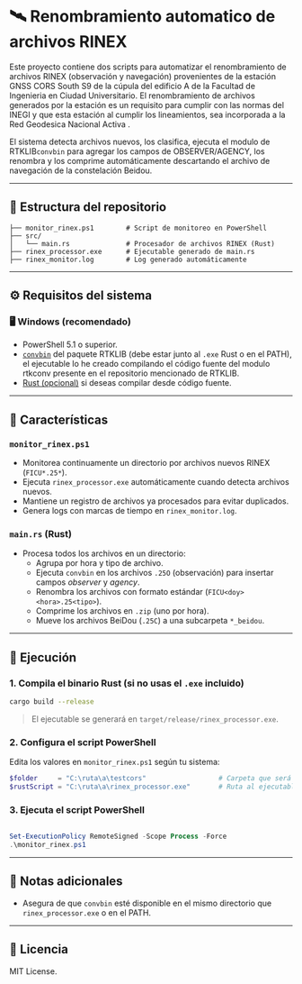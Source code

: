 # 🛰️ Renombramiento automatico de archivos RINEX

Este proyecto contiene dos scripts para automatizar el renombramiento de archivos RINEX (observación y navegación) provenientes de la estación GNSS CORS South S9 de la cúpula del edificio A de la Facultad de Ingenieria en Ciudad Universitario. El renombramiento de archivos generados por la estación es un requisito para cumplir con las normas del INEGI y que esta estación al cumplir los lineamientos, sea incorporada a la Red Geodesica Nacional Activa .  

El sistema detecta archivos nuevos, los clasifica, ejecuta el modulo de RTKLIB`convbin` para agregar los campos de OBSERVER/AGENCY, los renombra y los comprime automáticamente descartando el archivo de navegación de la constelación Beidou.

---

## 📁 Estructura del repositorio

```
├── monitor_rinex.ps1        # Script de monitoreo en PowerShell
├── src/
│   └── main.rs              # Procesador de archivos RINEX (Rust)
├── rinex_processor.exe      # Ejecutable generado de main.rs
├── rinex_monitor.log        # Log generado automáticamente
```

---

## ⚙️ Requisitos del sistema

### 🖥 Windows (recomendado)
- PowerShell 5.1 o superior.
- [`convbin`](https://rtkexplorer.com/downloads/) del paquete RTKLIB (debe estar junto al `.exe` Rust o en el PATH), el ejecutable lo he creado compilando el código fuente del modulo rtkconv presente en el repositorio mencionado de RTKLIB.
- [Rust (opcional)](https://www.rust-lang.org/) si deseas compilar desde código fuente.

---

## 📌 Características

### `monitor_rinex.ps1`
- Monitorea continuamente un directorio por archivos nuevos RINEX (`FICU*.25*`).
- Ejecuta `rinex_processor.exe` automáticamente cuando detecta archivos nuevos.
- Mantiene un registro de archivos ya procesados para evitar duplicados.
- Genera logs con marcas de tiempo en `rinex_monitor.log`.

### `main.rs` (Rust)
- Procesa todos los archivos en un directorio:
  - Agrupa por hora y tipo de archivo.
  - Ejecuta `convbin` en los archivos `.25O` (observación) para insertar campos *observer* y *agency*.
  - Renombra los archivos con formato estándar (`FICU<doy><hora>.25<tipo>`).
  - Comprime los archivos en `.zip` (uno por hora).
  - Mueve los archivos BeiDou (`.25C`) a una subcarpeta `*_beidou`.

---

## 🚀 Ejecución

### 1. Compila el binario Rust (si no usas el `.exe` incluido)

```bash
cargo build --release
```

> El ejecutable se generará en `target/release/rinex_processor.exe`.

### 2. Configura el script PowerShell

Edita los valores en `monitor_rinex.ps1` según tu sistema:

```powershell
$folder     = "C:\ruta\a\testcors"                  # Carpeta que será monitoreada
$rustScript = "C:\ruta\a\rinex_processor.exe"       # Ruta al ejecutable Rust
```

### 3. Ejecuta el script PowerShell

```powershell

Set-ExecutionPolicy RemoteSigned -Scope Process -Force
.\monitor_rinex.ps1
```

---

## 🧠 Notas adicionales


- Asegura de que `convbin` esté disponible en el mismo directorio que `rinex_processor.exe` o en el PATH.


---

## 📄 Licencia

MIT License.
